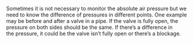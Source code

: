 Sometimes it is not necessary to monitor the absolute air pressure but we need to know the difference of pressures in different points. One example may be before and after a valve in a pipe. If the valve is fully open, the pressure on both sides should be the same. If there’s a difference in the pressure, it could be the valve isn’t fully open or there’s a blockage.
